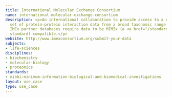 ```yaml
---
title: International Molecular Exchange Consortium
name: international-molecular-exchange-consortium
description: <p>An international collaboration to provide access to a non-redundant
  set of protein-protein interaction data from a broad taxonomic range of organisms.
  IMEx partner databases require data to be MIMIx (a <a href="/standards/mibbi-minimum-information-biological-and-biomedical-investigations.html">MIBBI</a>-registered
  standard) compatible.</p>
website: http://www.imexconsortium.org/submit-your-data
subjects:
- life-sciences
disciplines:
- biochemistry
- molecular-biology
- proteomics
standards:
- mibbi-minimum-information-biological-and-biomedical-investigations
layout: use_case
type: use_case
---
```


